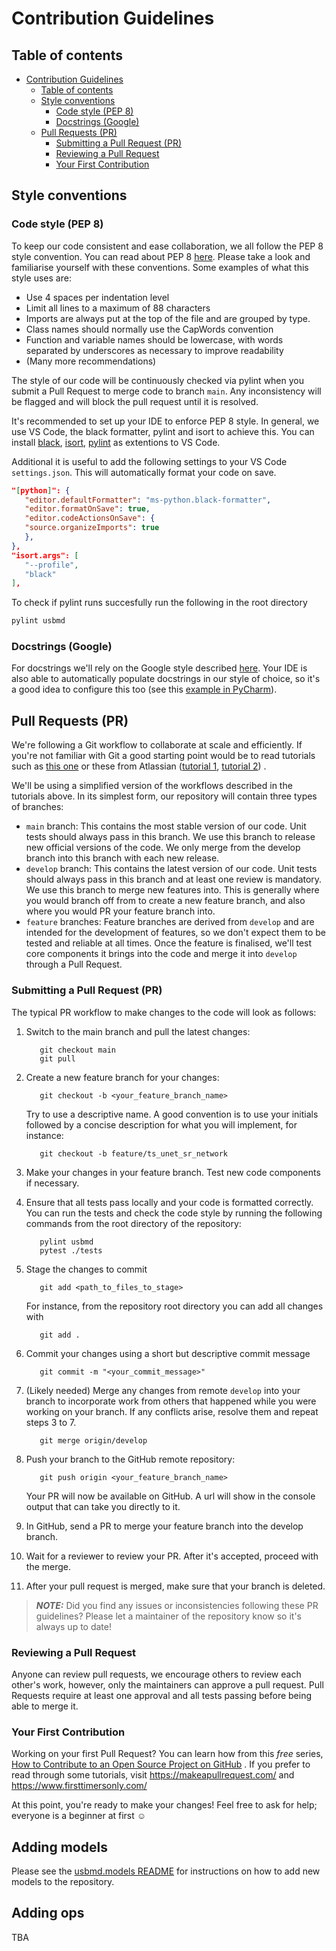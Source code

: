 # Contribution Guidelines

## Table of contents

- [Contribution Guidelines](#contribution-guidelines)
  - [Table of contents](#table-of-contents)
  - [Style conventions](#style-conventions)
    - [Code style (PEP 8)](#code-style-pep-8)
    - [Docstrings (Google)](#docstrings-google)
  - [Pull Requests (PR)](#pull-requests-pr)
    - [Submitting a Pull Request (PR)](#submitting-a-pull-request-pr)
    - [Reviewing a Pull Request](#reviewing-a-pull-request)
    - [Your First Contribution](#your-first-contribution)

## Style conventions

### Code style (PEP 8)

To keep our code consistent and ease collaboration, we all follow the PEP 8 style convention. You can read about PEP 8 [here](https://peps.python.org/pep-0008/). Please take a look and familiarise yourself with these conventions. Some examples of what this style uses are:

- Use 4 spaces per indentation level
- Limit all lines to a maximum of 88 characters
- Imports are always put at the top of the file and are grouped by type.
- Class names should normally use the CapWords convention
- Function and variable names should be lowercase, with words separated by underscores as necessary to improve readability
- (Many more recommendations)

The style of our code will be continuously checked via pylint when you submit a Pull Request to merge code to branch `main`. Any inconsistency will be flagged and will block the pull request until it is resolved.

It's recommended to set up your IDE to enforce PEP 8 style. In general, we use VS Code, the black formatter, pylint and isort to achieve this. You can install [black](https://marketplace.visualstudio.com/items?itemName=ms-python.black-formatter), [isort](https://marketplace.visualstudio.com/items?itemName=ms-python.isort), [pylint](https://marketplace.visualstudio.com/items?itemName=ms-python.pylint) as extentions to VS Code.

Additional it is useful to add the following settings to your VS Code `settings.json`. This will automatically format your code on save.

```json
"[python]": {
   "editor.defaultFormatter": "ms-python.black-formatter",
   "editor.formatOnSave": true,
   "editor.codeActionsOnSave": {
   "source.organizeImports": true
   },
},
"isort.args": [
   "--profile",
   "black"
],
```

To check if pylint runs succesfully run the following in the root directory

```bash
pylint usbmd
```

### Docstrings (Google)

For docstrings we'll rely on the Google style described [here](example_google_docstrings.py). Your IDE is also able to automatically populate docstrings in our style of choice, so it's a good idea to configure this too (see this [example in PyCharm](https://www.jetbrains.com/help/pycharm/settings-tools-python-integrated-tools.html)).

## Pull Requests (PR)

We're following a Git workflow to collaborate at scale and efficiently. If you're not familiar with Git a good starting
point would be to read tutorials such as [this one](https://nvie.com/posts/a-successful-git-branching-model/) or these
from
Atlassian ([tutorial 1](https://www.atlassian.com/git/tutorials/comparing-workflows#:~:text=A%20Git%20workflow%20is%20a,in%20how%20users%20manage%20changes.), [tutorial 2](https://www.atlassian.com/git/tutorials/comparing-workflows/gitflow-workflow))
.

We'll be using a simplified version of the workflows described in the tutorials above. In its simplest form, our
repository will contain three types of branches:

- `main` branch: This contains the most stable version of our code. Unit tests should always pass in this branch. We use this branch to release new official versions of the code. We only merge from the develop branch into this branch with each new release.
- `develop` branch: This contains the latest version of our code. Unit tests should always pass in this branch and at least one review is mandatory. We use this branch to merge new features into. This is generally where you would branch off from to create a new feature branch, and also where you would PR your feature branch into.
- `feature` branches: Feature branches are derived from `develop` and are intended for the development of features, so we don't expect them to be tested and reliable at all times. Once the feature is finalised, we'll test core components it brings into the code and merge it into `develop` through a Pull Request.

### Submitting a Pull Request (PR)

The typical PR workflow to make changes to the code will look as follows:

1. Switch to the main branch and pull the latest changes:

   ```shell
      git checkout main
      git pull
   ```

2. Create a new feature branch for your changes:

   ```shell
      git checkout -b <your_feature_branch_name>
   ```

   Try to use a descriptive name. A good convention is to use your initials followed by a concise description for what you will implement, for instance:

   ```shell
      git checkout -b feature/ts_unet_sr_network
   ```

3. Make your changes in your feature branch. Test new code components if necessary.

4. Ensure that all tests pass locally and your code is formatted correctly. You can run the tests and check the code style by running the following commands from the root directory of the repository:

   ```shell
      pylint usbmd
      pytest ./tests
   ```

5. Stage the changes to commit

   ```shell
      git add <path_to_files_to_stage>
   ```

   For instance, from the repository root directory you can add all changes with

   ```shell
      git add .
   ```

6. Commit your changes using a short but descriptive commit message

   ```shell
      git commit -m "<your_commit_message>"
   ```

7. (Likely needed) Merge any changes from remote `develop` into your branch to incorporate work from others that happened while you were working on your branch. If any conflicts arise, resolve them and repeat steps 3 to 7.

   ```shell
      git merge origin/develop
   ```

8. Push your branch to the GitHub remote repository:

   ```shell
      git push origin <your_feature_branch_name>
   ```

   Your PR will now be available on GitHub. A url will show in the console output that can take you directly to it.

9. In GitHub, send a PR to merge your feature branch into the develop branch.

10. Wait for a reviewer to review your PR. After it's accepted, proceed with the merge.

11. After your pull request is merged, make sure that your branch is deleted.

> **_NOTE:_** Did you find any issues or inconsistencies following these PR guidelines? Please let a maintainer of the repository know so it's always up to date!

### Reviewing a Pull Request

Anyone can review pull requests, we encourage others to review each other's work, however, only the maintainers can
approve a pull request. Pull Requests require at least one approval and all tests passing before being able to merge it.

### Your First Contribution

Working on your first Pull Request? You can learn how from this _free_
series, [How to Contribute to an Open Source Project on GitHub](https://app.egghead.io/playlists/how-to-contribute-to-an-open-source-project-on-github)
. If you prefer to read through some tutorials, visit <https://makeapullrequest.com/>
and <https://www.firsttimersonly.com/>

At this point, you're ready to make your changes! Feel free to ask for help; everyone is a beginner at first :relaxed:

## Adding models
Please see the [usbmd.models README](../usbmd/models/README.md) for instructions on how to add new models to the repository.

## Adding ops
TBA
